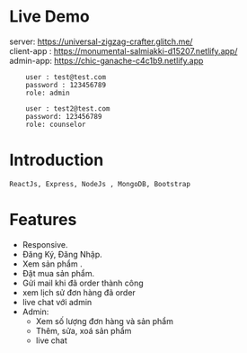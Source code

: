 # **Live Demo**

server:  https://universal-zigzag-crafter.glitch.me/
<br>
client-app : https://monumental-salmiakki-d15207.netlify.app/
<br>
admin-app:  https://chic-ganache-c4c1b9.netlify.app

        user : test@test.com    
        password : 123456789
        role: admin

        user : test2@test.com 
        password: 123456789
        role: counselor

# **Introduction**

    ReactJs, Express, NodeJs , MongoDB, Bootstrap

# **Features**

-   Responsive.
-   Đăng Ký, Đăng Nhập.
-   Xem sản phẩm .
-   Đặt mua sản phẩm.
-   Gửi mail khi đã order thành công
-   xem lịch sử đơn hàng đã order
-   live chat với admin
-   Admin: 
    -   Xem số lượng đơn hàng và sản phẩm
    -   Thêm, sửa, xoá sản phẩm 
    -   live chat
    
